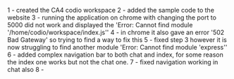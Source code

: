 1 - created the CA4 codio workspace
2 - added the sample code to the website
3 - running the application on chrome with changing the port to 5000 did not work and displayed the 'Error: Cannot find module '/home/codio/workspace/index.js''
4 - in chrome it also gave an error '502 Bad Gateway' so trying to find a way to fix this
5 - fixed step 3 however it is now struggling to find another module 'Error: Cannot find module 'express''
6 - added complex navigation bar to both chat and index, for some reason the index one works but not the chat one.
7 - fixed navigation working in chat also
8 - 